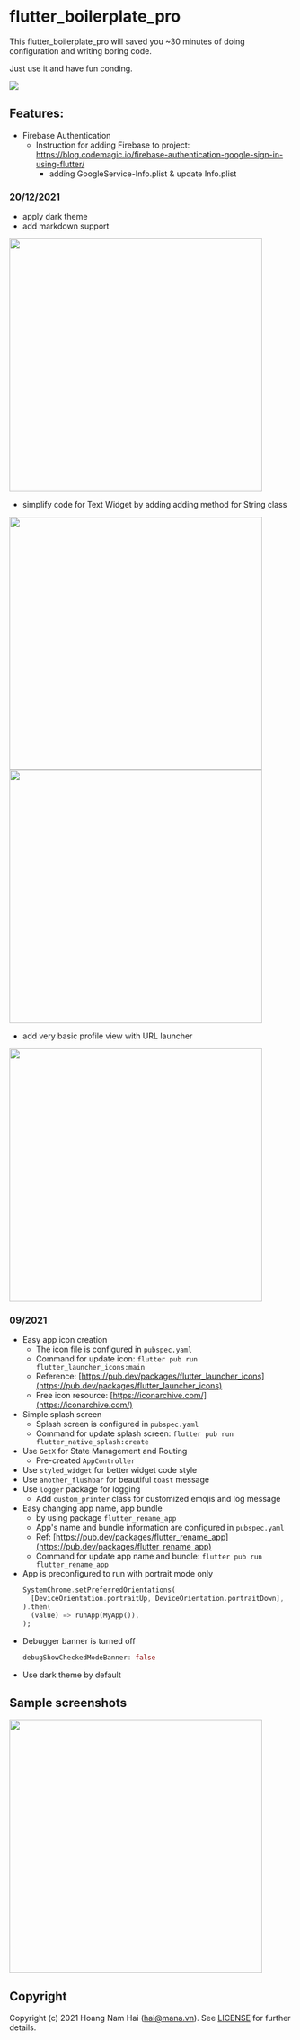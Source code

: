 # flutter_boilerplate_pro

This flutter_boilerplate_pro will saved you ~30 minutes of doing configuration and writing boring code.

Just use it and have fun conding.

<img src="./docs/icon.png"/>

## Features:
- Firebase Authentication
    - Instruction for adding Firebase to project: https://blog.codemagic.io/firebase-authentication-google-sign-in-using-flutter/
        + adding GoogleService-Info.plist & update Info.plist

### 20/12/2021
- apply dark theme
- add markdown support
<img src="./docs/view1.png" width="450"/>

- simplify code for Text Widget by adding adding method for String class
<img src="./docs/view2.png" width="450"/>
<img src="./docs/stringExtension.png" width="450"/>

- add very basic profile view with URL launcher
 <img src="./docs/viewProfile.png" width="450"/>

### 09/2021
- Easy app icon creation
    - The icon file is configured in `pubspec.yaml`
    - Command for update icon: `flutter pub run flutter_launcher_icons:main`
    - Reference: [https://pub.dev/packages/flutter_launcher_icons](https://pub.dev/packages/flutter_launcher_icons)
    - Free icon resource: [https://iconarchive.com/](https://iconarchive.com/)
- Simple splash screen
    - Splash screen is configured in `pubspec.yaml`
    - Command for update splash screen: `flutter pub run flutter_native_splash:create`
- Use `GetX` for State Management and Routing
    - Pre-created `AppController`
- Use `styled_widget` for better widget code style
- Use `another_flushbar` for beautiful `toast` message
- Use `logger` package for logging
    - Add `custom_printer` class for customized emojis and log message
- Easy changing app name, app bundle
    - by using package `flutter_rename_app`
    - App's name and bundle information are configured in `pubspec.yaml`
    - Ref: [https://pub.dev/packages/flutter_rename_app](https://pub.dev/packages/flutter_rename_app)
    - Command for update app name and bundle: `flutter pub run flutter_rename_app`
- App is preconfigured to run with portrait mode only
    ```dart
    SystemChrome.setPreferredOrientations(
      [DeviceOrientation.portraitUp, DeviceOrientation.portraitDown],
    ).then(
      (value) => runApp(MyApp()),
    );
    ```
- Debugger banner is turned off
    ```dart
    debugShowCheckedModeBanner: false
    ```
- Use dark theme by default

## Sample screenshots

<img src="./docs/alert.png" width="450"/>


## Copyright
Copyright (c) 2021 Hoang Nam Hai (hai@mana.vn). See [LICENSE](LICENSE.txt)  for further details.
